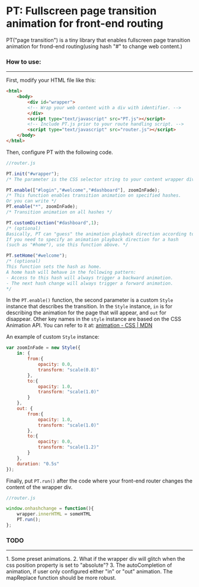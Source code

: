 PT: Fullscreen page transition animation for front-end routing
================
PT("page transition") is a tiny library that enables fullscreen page transition animation for frond-end routing(using hash "#" to change web content.)
### How to use:
<hr>

First, modify your HTML file like this:
```html
<html>
	<body>
		<div id="wrapper">
		<!-- Wrap your web content with a div with identifier. -->
		</div>
		<script type="text/javascript" src="PT.js"></script>
		<!-- Include PT.js prior to your route handling script. -->
		<script type="text/javascript" src="router.js"></script>
	</body>
</html>
```

Then, configure PT with the following code. 
```javascript
//router.js

PT.init("#wrapper");
/* The parameter is the CSS selector string to your content wrapper div. */

PT.enable(["#login","#welcome","#dashboard"], zoomInFade);
/* This function enables transition animation on specified hashes.
Or you can write */
PT.enable("*", zoomInFade);
/* Transition animation on all hashes */

PT.customDirection("#dashboard",1);  
/* (optional)
Basically, PT can "guess" the animation playback direction according to your previous hashes.
If you need to specify an animation playback direction for a hash 
(such as "#home"), use this function above. */

PT.setHome("#welcome");
/* (optional)
This function sets the hash as home.
A home hash will behave in the following pattern:
- Access to this hash will always trigger a backward animation.
- The next hash change will always trigger a forward animation.
*/
```

In the `PT.enable()`  function, the second parameter is a custom `Style` instance that describes the transition.
In the `Style` instance, `in` is for describing the animation for the page that will appear, and `out` for disappear.
Other key names in the `style` instance are based on the CSS Animation API.
You can refer to it at: [animation - CSS | MDN](https://developer.mozilla.org/en-US/docs/Web/CSS/animation)

An example of custom `Style` instance:
```javascript
var zoomInFade = new Style({
	in: {
		from:{
			opacity: 0.0,
			transform: "scale(0.8)"
		},
		to:{
			opacity: 1.0,
			transform: "scale(1.0)"
		}
	},
	out: {
		from:{
			opacity: 1.0,
			transform: "scale(1.0)"
		},
		to:{
			opacity: 0.0,
			transform: "scale(1.2)"
		}		
	},
	duration: "0.5s"
});
```

Finally, put `PT.run()` after the code where your front-end router changes the content of the wrapper div.

```javascript
//router.js

window.onhashchange = function(){
	wrapper.innerHTML = someHTML
	PT.run();
};
```

### TODO
<hr>
1. Some preset animations.
2. What if the wrapper div will glitch when the css position property is set to "absolute"? 
3. The autoCompletion of animation, if user only configured either "in" or "out" animation.
	The mapReplace function should be more robust.
